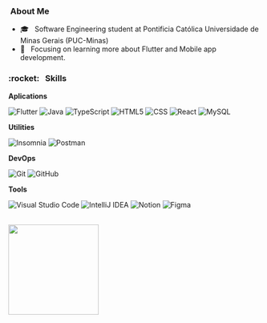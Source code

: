 
<h3> &nbsp;About Me </h3>

- 🎓 &nbsp; Software Engineering student at Pontificia Católica Universidade de Minas Gerais (PUC-Minas) 
- 🌱 &nbsp; Focusing on learning more about Flutter and Mobile app development.

<h3> :rocket: &nbsp; Skills </h3>

**Aplications**

  ![Flutter](https://img.shields.io/badge/Flutter-%2302569B.svg?style=flat&logo=Flutter&logoColor=white)
  ![Java](https://img.shields.io/badge/-Java-333333?style=flat&logo=Java&logoColor=007396)
  ![TypeScript](https://img.shields.io/badge/typescript-%23007ACC.svg?style=flat&logo=typescript&logoColor=white)
  ![HTML5](https://img.shields.io/badge/-HTML5-333333?style=flat&logo=HTML5)
  ![CSS](https://img.shields.io/badge/-CSS-333333?style=flat&logo=CSS3&logoColor=1572B6)
  ![React](https://img.shields.io/badge/-React-333333?style=flat&logo=react)
  ![MySQL](https://img.shields.io/badge/-MySQL-333333?style=flat&logo=mysql)

**Utilities**

  ![Insomnia](https://img.shields.io/badge/-Insomnia-333333?style=flat&logo=insomnia)
  ![Postman](https://img.shields.io/badge/-Postman-333333?style=flat&logo=postman)

**DevOps**

  ![Git](https://img.shields.io/badge/-Git-333333?style=flat&logo=git)
  ![GitHub](https://img.shields.io/badge/-GitHub-333333?style=flat&logo=github)

**Tools**

  ![Visual Studio Code](https://img.shields.io/badge/-Visual%20Studio%20Code-333333?style=flat&logo=visual-studio-code&logoColor=007ACC)
  ![IntelliJ IDEA](https://img.shields.io/badge/IntelliJIDEA-000000.svg?style=flat&logo=intellij-idea&logoColor=white)
  ![Notion](https://img.shields.io/badge/Notion-%23000000.svg?style=flat&logo=notion&logoColor=white)
  ![Figma](https://img.shields.io/badge/-Figma-333333?style=flat&logo=figma&logoColor=007ACC)

<br/>

<a href="https://github.com/brunobgf">
  <img height="180em" src="https://github-readme-stats.vercel.app/api?username=brunobgf&theme=dracula&show_icons=true" />
</a>

<br/>


